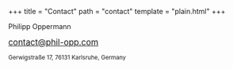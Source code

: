 +++
title = "Contact"
path = "contact"
template = "plain.html"
+++

Philipp Oppermann

<big>contact@phil-opp.com</big>

<small>Gerwigstraße 17, 76131 Karlsruhe, Germany</small>
